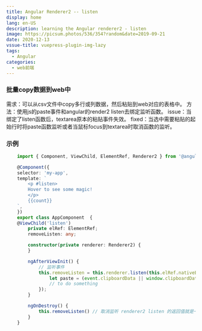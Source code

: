 ```yaml
---
title: Angular Renderer2 -- listen
display: home
lang: en-US
description: learning the Angular renderer2 - listen
image: https://picsum.photos/536/354?random&date=2019-09-21
date: 2020-12-13
vssue-title: vuepress-plugin-img-lazy
tags:
  - Angular
categories:
  - web前端
---
```


### 批量copy数据到web中

<!-- more -->

需求：可以从csv文件中copy多行或列数据，然后粘贴到web对应的表格中。
方法：使用js的paste事件和angular的render2 listen去绑定监听函数。
issue：当绑定了listen函数后，textarea原本的粘贴事件失效。
fixed：当选中需要粘贴的起始行时将paste函数监听或者当鼠标focus到textarea时取消函数的监听。

### 示例

``` ts
    import { Component, ViewChild, ElementRef, Renderer2 } from '@angular/core'; // 引入 renderer2

    @Component({
    selector: 'my-app',
    template: `
        <p #listen>
        Hover to see some magic!
        </p>
        {{count}}
    `,
    })
    export class AppComponent  {
    @ViewChild('listen')
        private elRef: ElementRef;
        removeListen: any; 

        constructor(private renderer: Renderer2) {
        }

        ngAfterViewInit() {
            // 监听事件
            this.removeListen = this.renderer.listen(this.elRef.nativeElement, 'paste', (event) => {
                let paste = (event.clipboardData || window.clipboardData).getData('text');
                // to do something
            });
        }

        ngOnDestroy() {
            this.removeListen() // 取消监听 renderer2 listen 的返回值就是一个取消函数，方便用户取消事件监听
        }
    }

```
